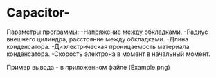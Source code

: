 # Capacitor-
Параметры программы:
 -Напряжение между обкладками.
 -Радиус внешнего цилиндра, расстояние между обкладками.
 -Длина конденсатора.
 -Диэлектрическая проницаемость материала конденсатора.
 -Скорость электрона в момент в начальный момент.
 
Пример вывода - в приложенном файле (Example.png)
